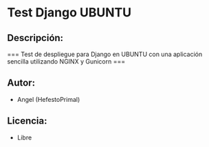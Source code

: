 
# Test Django UBUNTU

## Descripción:
=== Test de despliegue para Django en UBUNTU con una aplicación sencilla utilizando NGINX y Gunicorn ===

## Autor:

 - Angel (HefestoPrimal)

## Licencia:

 - Libre
